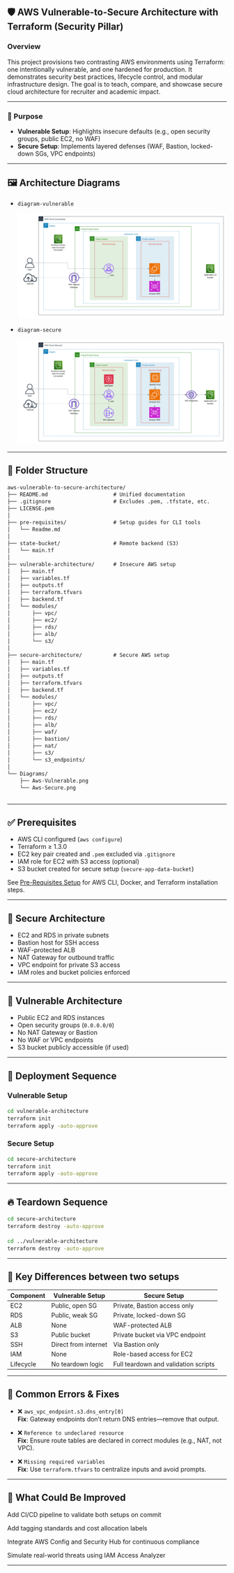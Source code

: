## 🛡️ AWS Vulnerable-to-Secure Architecture with Terraform (Security Pillar)

### Overview

This project provisions two contrasting AWS environments using Terraform: one intentionally vulnerable, and one hardened for production. It demonstrates security best practices, lifecycle control, and modular infrastructure design. The goal is to teach, compare, and showcase secure cloud architecture for recruiter and academic impact.

---

### 🎯 Purpose

- **Vulnerable Setup**: Highlights insecure defaults (e.g., open security groups, public EC2, no WAF)
- **Secure Setup**: Implements layered defenses (WAF, Bastion, locked-down SGs, VPC endpoints)

---

## 🖼️ Architecture Diagrams

- `diagram-vulnerable`
  
  ![alt text](Diagrams/Aws-Vulnerable.png)

- `diagram-secure`
  
  ![alt text](Diagrams/Aws-Secure.png)
  
---

## 📁 Folder Structure

```
aws-vulnerable-to-secure-architecture/
├── README.md                     # Unified documentation
├── .gitignore                    # Excludes .pem, .tfstate, etc.
├── LICENSE.pem                  
│
├── pre-requisites/               # Setup guides for CLI tools
│   └── Readme.md
│
├── state-bucket/                 # Remote backend (S3)
│   └── main.tf
│
├── vulnerable-architecture/      # Insecure AWS setup
│   ├── main.tf
│   ├── variables.tf
│   ├── outputs.tf
│   ├── terraform.tfvars
│   ├── backend.tf
│   └── modules/
│       ├── vpc/
│       ├── ec2/
│       ├── rds/
│       ├── alb/
│       └── s3/
│
├── secure-architecture/          # Secure AWS setup
│   ├── main.tf
│   ├── variables.tf
│   ├── outputs.tf
│   ├── terraform.tfvars
│   ├── backend.tf
│   └── modules/
│       ├── vpc/
│       ├── ec2/
│       ├── rds/
│       ├── alb/
│       ├── waf/
│       ├── bastion/
│       ├── nat/
│       ├── s3/
│       └── s3_endpoints/
│
└── Diagrams/
    ├── Aws-Vulnerable.png
    └── Aws-Secure.png


```
---

## ✅ Prerequisites

- AWS CLI configured (`aws configure`)
- Terraform ≥ 1.3.0
- EC2 key pair created and `.pem` excluded via `.gitignore`
- IAM role for EC2 with S3 access (optional)
- S3 bucket created for secure setup (`secure-app-data-bucket`)

See [Pre-Requisites Setup](pre-requisites/Readme.md) for AWS CLI, Docker, and Terraform installation steps.


---

## 🔐 Secure Architecture

- EC2 and RDS in private subnets
- Bastion host for SSH access
- WAF-protected ALB
- NAT Gateway for outbound traffic
- VPC endpoint for private S3 access
- IAM roles and bucket policies enforced

---

## 🔧 Vulnerable Architecture

- Public EC2 and RDS instances
- Open security groups (`0.0.0.0/0`)
- No NAT Gateway or Bastion
- No WAF or VPC endpoints
- S3 bucket publicly accessible (if used)

---

## 🚀 Deployment Sequence

### Vulnerable Setup

```bash
cd vulnerable-architecture
terraform init
terraform apply -auto-approve
```

### Secure Setup

```bash
cd secure-architecture
terraform init
terraform apply -auto-approve
```

---

## 🔥 Teardown Sequence

```bash
cd secure-architecture
terraform destroy -auto-approve

cd ../vulnerable-architecture
terraform destroy -auto-approve
```

---

## 🧠 Key Differences between two setups 

| Component        | Vulnerable Setup                  | Secure Setup                          |
|------------------|-----------------------------------|----------------------------------------|
| EC2              | Public, open SG                   | Private, Bastion access only           |
| RDS              | Public, weak SG                   | Private, locked-down SG                |
| ALB              | None                              | WAF-protected ALB                      |
| S3               | Public bucket                     | Private bucket via VPC endpoint        |
| SSH              | Direct from internet              | Via Bastion only                       |
| IAM              | None                              | Role-based access for EC2              |
| Lifecycle        | No teardown logic                 | Full teardown and validation scripts   |

---

## 🧩 Common Errors & Fixes

- ❌ `aws_vpc_endpoint.s3.dns_entry[0]`  
  **Fix**: Gateway endpoints don’t return DNS entries—remove that output.

- ❌ `Reference to undeclared resource`  
  **Fix**: Ensure route tables are declared in correct modules (e.g., NAT, not VPC).

- ❌ `Missing required variables`  
  **Fix**: Use `terraform.tfvars` to centralize inputs and avoid prompts.

---

## 🔧 What Could Be Improved

Add CI/CD pipeline to validate both setups on commit

Add tagging standards and cost allocation labels

Integrate AWS Config and Security Hub for continuous compliance

Simulate real-world threats using IAM Access Analyzer

---
